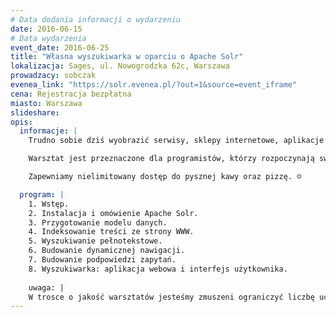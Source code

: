 ```yaml
---
# Data dodania informacji o wydarzeniu
date: 2016-06-15
# Data wydarzenia
event_date: 2016-06-25
title: "Własna wyszukiwarka w oparciu o Apache Solr"
lokalizacja: Sages, ul. Nowogrodzka 62c, Warszawa
prowadzacy: sobczak
evenea_link: "https://solr.evenea.pl/?out=1&source=event_iframe"
cena: Rejestracja bezpłatna
miasto: Warszawa
slideshare:
opis:
  informacje: |
    Trudno sobie dziś wyobrazić serwisy, sklepy internetowe, aplikacje mobilne, czy korporacyjne, wewnętrzne narzędzia bez wyszukiwarek pełnotekstowych. Szybki i skuteczny dostęp do informacji to podstawa w dzisiejszym świecie i biznesie. Celem warsztatu jest zapoznanie się z podstawami budowania aplikacji wyszukującej na bazie popularnego silnika Apache Solr. Wynikiem jednodniowego kursu będzie prosta wyszukiwarka umożliwiająca pełnotekstowe wyszukiwanie w języku polskim, wyposażona w takie funkcjonalności jak dynamiczna nawigacja, czy podpowiedzi.

    Warsztat jest przeznaczone dla programistów, którzy rozpoczynają swoją przygodę z wyszukiwaniem. Jedynym wymaganiem jest zainstalowana najnowsza wersja Javy.

    Zapewniamy nielimitowany dostęp do pysznej kawy oraz pizzę. ☺

  program: |
    1. Wstęp.
    2. Instalacja i omówienie Apache Solr.
    3. Przygotowanie modelu danych.
    4. Indeksowanie treści ze strony WWW.
    5. Wyszukiwanie pełnotekstowe.
    6. Budowanie dynamicznej nawigacji.
    7. Budowanie podpowiedzi zapytań.
    8. Wyszukiwarka: aplikacja webowa i interfejs użytkownika.
    
    uwaga: |
    W trosce o jakość warsztatów jesteśmy zmuszeni ograniczyć liczbę uczestników. <strong>Kwalifikacja odbywa się na podstawie odpowiedzi udzielonych w formularzu zgłoszeniowym oraz - w dalszym kroku - kolejności zgłoszeń.</strong> Potwierdzenie udziału w warsztatach wraz z instrukcją przygotowania środowiska otrzymasz najpóźniej na 7 dni przed planowaną datą wydarzenia.
---
```

